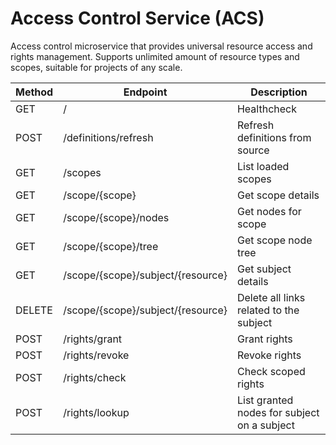 # Access Control Service (ACS)
Access control microservice that provides universal resource access and rights management.
Supports unlimited amount of resource types and scopes, suitable for projects of any scale.

| Method | Endpoint                          | Description                                 |
|--------|-----------------------------------|---------------------------------------------|
| GET    | /                                 | Healthcheck                                 |
| POST   | /definitions/refresh              | Refresh definitions from source             |
| GET    | /scopes                           | List loaded scopes                          |
| GET    | /scope/{scope}                    | Get scope details                           |
| GET    | /scope/{scope}/nodes              | Get nodes for scope                         |
| GET    | /scope/{scope}/tree               | Get scope node tree                         |
| GET    | /scope/{scope}/subject/{resource} | Get subject details                         |
| DELETE | /scope/{scope}/subject/{resource} | Delete all links related to the subject     |
| POST   | /rights/grant                     | Grant rights                                |
| POST   | /rights/revoke                    | Revoke rights                               |
| POST   | /rights/check                     | Check scoped rights                         |
| POST   | /rights/lookup                    | List granted nodes for subject on a subject |